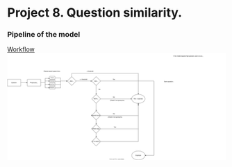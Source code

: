 # Project 8. Question similarity.

### Pipeline of the model

[Workflow](./Project-8-workflow.drawio.svg)
<img src="./Project-8-workflow.drawio.svg">
